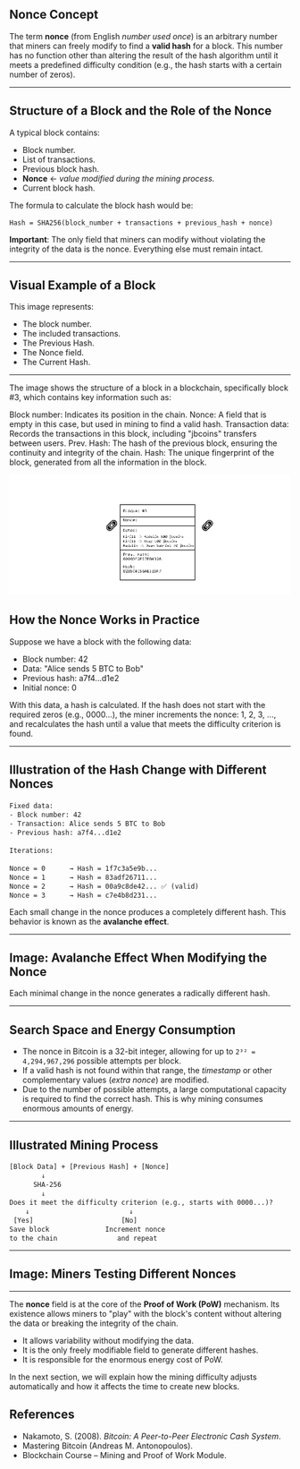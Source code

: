 
## **Nonce Concept**

The term **nonce** (from English *number used once*) is an arbitrary number that miners can freely modify to find a **valid hash** for a block. This number has no function other than altering the result of the hash algorithm until it meets a predefined difficulty condition (e.g., the hash starts with a certain number of zeros).

---

## **Structure of a Block and the Role of the Nonce**

A typical block contains:

- Block number.
- List of transactions.
- Previous block hash.
- **Nonce** ← *value modified during the mining process.*
- Current block hash.

The formula to calculate the block hash would be:

```text
Hash = SHA256(block_number + transactions + previous_hash + nonce)
```

 **Important**: The only field that miners can modify without violating the integrity of the data is the nonce. Everything else must remain intact.

---

## **Visual Example of a Block**

This image represents:

- The block number.
- The included transactions.
- The Previous Hash.
- The Nonce field.
- The Current Hash.

---

The image shows the structure of a block in a blockchain, specifically block #3, which contains key information such as:

Block number: Indicates its position in the chain.
Nonce: A field that is empty in this case, but used in mining to find a valid hash.
Transaction data: Records the transactions in this block, including "jbcoins" transfers between users.
Prev. Hash: The hash of the previous block, ensuring the continuity and integrity of the chain.
Hash: The unique fingerprint of the block, generated from all the information in the block.

![nonce](https://raw.githubusercontent.com/AppsDevsLeon/Revista_blockchain/refs/heads/main/Day18/Images/Nonce1.png)

## **How the Nonce Works in Practice**

Suppose we have a block with the following data:

- Block number: 42
- Data: "Alice sends 5 BTC to Bob"
- Previous hash: a7f4...d1e2
- Initial nonce: 0

With this data, a hash is calculated. If the hash does not start with the required zeros (e.g., 0000...), the miner increments the nonce: 1, 2, 3, ..., and recalculates the hash until a value that meets the difficulty criterion is found.

---

## **Illustration of the Hash Change with Different Nonces**

```text
Fixed data:
- Block number: 42
- Transaction: Alice sends 5 BTC to Bob
- Previous hash: a7f4...d1e2

Iterations:

Nonce = 0      → Hash = 1f7c3a5e9b...
Nonce = 1      → Hash = 83adf26711...
Nonce = 2      → Hash = 00a9c8de42... ✅ (valid)
Nonce = 3      → Hash = c7e4b8d231...
```

Each small change in the nonce produces a completely different hash. This behavior is known as the **avalanche effect**.

---

## **Image: Avalanche Effect When Modifying the Nonce**

Each minimal change in the nonce generates a radically different hash.

---

## **Search Space and Energy Consumption**

- The nonce in Bitcoin is a 32-bit integer, allowing for up to `2³² = 4,294,967,296` possible attempts per block.
- If a valid hash is not found within that range, the *timestamp* or other complementary values (*extra nonce*) are modified.
- Due to the number of possible attempts, a large computational capacity is required to find the correct hash. This is why mining consumes enormous amounts of energy.

---

## **Illustrated Mining Process**

```text
[Block Data] + [Previous Hash] + [Nonce]
        ↓
      SHA-256
        ↓
Does it meet the difficulty criterion (e.g., starts with 0000...)?
    ↓                         ↓
 [Yes]                      [No]
Save block              Increment nonce
to the chain               and repeat
```

---

## **Image: Miners Testing Different Nonces**

---

The **nonce** field is at the core of the **Proof of Work (PoW)** mechanism. Its existence allows miners to "play" with the block's content without altering the data or breaking the integrity of the chain.

- It allows variability without modifying the data.
- It is the only freely modifiable field to generate different hashes.
- It is responsible for the enormous energy cost of PoW.

In the next section, we will explain how the mining difficulty adjusts automatically and how it affects the time to create new blocks.

## **References**

- Nakamoto, S. (2008). *Bitcoin: A Peer-to-Peer Electronic Cash System*.
- Mastering Bitcoin (Andreas M. Antonopoulos).
- Blockchain Course – Mining and Proof of Work Module.
